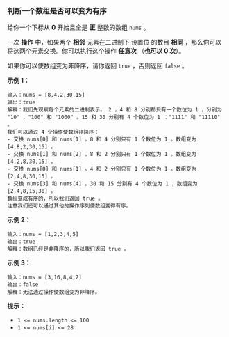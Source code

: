 ### 判断一个数组是否可以变为有序 ###
给你一个下标从 **0** 开始且全是 **正** 整数的数组 `nums` 。

一次 **操作** 中，如果两个 **相邻** 元素在二进制下 设置位 的数目 **相同** ，那么你可以将这两个元素交换。你可以执行这个操作 **任意次** （**也可以 0 次**）。

如果你可以使数组变为非降序，请你返回 `true` ，否则返回 `false` 。



**示例 1：**

```
输入：nums = [8,4,2,30,15]
输出：true
解释：我们先观察每个元素的二进制表示。 2 ，4 和 8 分别都只有一个数位为 1 ，分别为 "10" ，"100" 和 "1000" 。15 和 30 分别有 4 个数位为 1 ："1111" 和 "11110" 。
我们可以通过 4 个操作使数组非降序：
- 交换 nums[0] 和 nums[1] 。8 和 4 分别只有 1 个数位为 1 。数组变为 [4,8,2,30,15] 。
- 交换 nums[1] 和 nums[2] 。8 和 2 分别只有 1 个数位为 1 。数组变为 [4,2,8,30,15] 。
- 交换 nums[0] 和 nums[1] 。4 和 2 分别只有 1 个数位为 1 。数组变为 [2,4,8,30,15] 。
- 交换 nums[3] 和 nums[4] 。30 和 15 分别有 4 个数位为 1 ，数组变为 [2,4,8,15,30] 。
数组变成有序的，所以我们返回 true 。
注意我们还可以通过其他的操作序列使数组变得有序。
```

**示例 2：**

```
输入：nums = [1,2,3,4,5]
输出：true
解释：数组已经是非降序的，所以我们返回 true 。
```

**示例 3：**

```
输入：nums = [3,16,8,4,2]
输出：false
解释：无法通过操作使数组变为非降序。
```



**提示：**

* `1 <= nums.length <= 100`
* `1 <= nums[i] <= 28`

